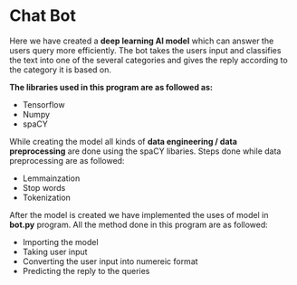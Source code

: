 # Chat Bot

Here we have created a **deep learning AI model** which can answer the users query more efficiently. The bot takes the users input and classifies the text into one of the several categories and gives the reply according to the category it is based on.

**The libraries used in this program are as followed as:**
- Tensorflow
- Numpy
- spaCY


While creating the model all kinds of **data engineering / data preprocessing** are done using the spaCY libaries. Steps done while data preprocessing are as followed:

- Lemmainzation
- Stop words
- Tokenization


After the model is created we have implemented the uses of model in **bot.py** program. All the method done in this program are as followed:

- Importing the model
- Taking user input
- Converting the user input into numereic format
- Predicting the reply to the queries


